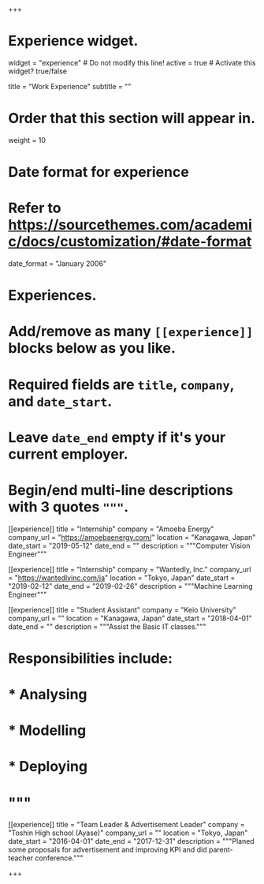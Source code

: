 +++
# Experience widget.
widget = "experience"  # Do not modify this line!
active = true  # Activate this widget? true/false

title = "Work Experience"
subtitle = ""

# Order that this section will appear in.
weight = 10

# Date format for experience
#   Refer to https://sourcethemes.com/academic/docs/customization/#date-format
date_format = "January 2006"

# Experiences.
#   Add/remove as many `[[experience]]` blocks below as you like.
#   Required fields are `title`, `company`, and `date_start`.
#   Leave `date_end` empty if it's your current employer.
#   Begin/end multi-line descriptions with 3 quotes `"""`.
[[experience]]
  title = "Internship"
  company = "Amoeba Energy"
  company_url = "https://amoebaenergy.com/"
  location = "Kanagawa, Japan"
  date_start = "2019-05-12"
  date_end = ""
  description = """Computer Vision Engineer"""

[[experience]]
  title = "Internship"
  company = "Wantedly, Inc."
  company_url = "https://wantedlyinc.com/ja"
  location = "Tokyo, Japan"
  date_start = "2019-02-12"
  date_end = "2019-02-26"
  description = """Machine Learning Engineer"""

[[experience]]
  title = "Student Assistant"
  company = "Keio University"
  company_url = ""
  location = "Kanagawa, Japan"
  date_start = "2018-04-01"
  date_end = ""
  description = """Assist the Basic IT classes."""
# Responsibilities include:
  
# * Analysing
#  * Modelling
#  * Deploying
#  """

[[experience]]
  title = "Team Leader & Advertisement Leader"
  company = "Toshin High school (Ayase)"
  company_url = ""
  location = "Tokyo, Japan"
  date_start = "2016-04-01"
  date_end = "2017-12-31"
  description = """Planed some proposals for advertisement and improving KPI and did parent-teacher conference."""

+++
